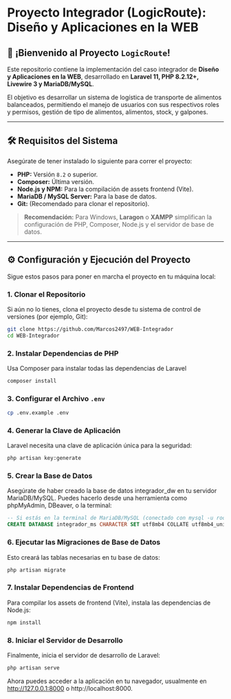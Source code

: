 # Proyecto Integrador (LogicRoute): Diseño y Aplicaciones en la WEB

## 🚀 ¡Bienvenido al Proyecto `LogicRoute`!

Este repositorio contiene la implementación del caso integrador de **Diseño y Aplicaciones en la WEB**, desarrollado en **Laravel 11, PHP 8.2.12+, Livewire 3 y MariaDB/MySQL**.

El objetivo es desarrollar un sistema de logística de transporte de alimentos balanceados, permitiendo el manejo de usuarios con sus respectivos roles y permisos, gestión de tipo de alimentos, alimentos, stock, y galpones.

---

## 🛠️ Requisitos del Sistema

Asegúrate de tener instalado lo siguiente para correr el proyecto:

- **PHP:** Versión `8.2` o superior.
- **Composer:** Última versión.
- **Node.js y NPM:** Para la compilación de assets frontend (Vite).
- **MariaDB / MySQL Server:** Para la base de datos.
- **Git:** (Recomendado para clonar el repositorio).

> **Recomendación:** Para Windows, **Laragon** o **XAMPP** simplifican la configuración de PHP, Composer, Node.js y el servidor de base de datos.

---
## ⚙️ Configuración y Ejecución del Proyecto

Sigue estos pasos para poner en marcha el proyecto en tu máquina local:

### 1. Clonar el Repositorio

Si aún no lo tienes, clona el proyecto desde tu sistema de control de versiones (por ejemplo, Git):

```bash
git clone https://github.com/Marcos2497/WEB-Integrador
cd WEB-Integrador
```

### 2. Instalar Dependencias de PHP
Usa Composer para instalar todas las dependencias de Laravel
```bash
composer install 
```

### 3. Configurar el Archivo `.env`
```bash
cp .env.example .env
```
### 4. Generar la Clave de Aplicación

Laravel necesita una clave de aplicación única para la seguridad:
```bash
php artisan key:generate
```

### 5. Crear la Base de Datos

Asegúrate de haber creado la base de datos integrador_dw en tu servidor MariaDB/MySQL. Puedes hacerlo desde una herramienta como phpMyAdmin, DBeaver, o la terminal:
```sql    
-- Si estás en la terminal de MariaDB/MySQL (conectado con mysql -u root -p)
CREATE DATABASE integrador_ms CHARACTER SET utf8mb4 COLLATE utf8mb4_unicode_ci;
```

### 6. Ejecutar las Migraciones de Base de Datos
Esto creará las tablas necesarias en tu base de datos:
```bash
php artisan migrate
``` 

### 7. Instalar Dependencias de Frontend

Para compilar los assets de frontend (Vite), instala las dependencias de Node.js:
```bash
npm install
```

### 8. Iniciar el Servidor de Desarrollo
Finalmente, inicia el servidor de desarrollo de Laravel:
```bash
php artisan serve
```

Ahora puedes acceder a la aplicación en tu navegador, usualmente en http://127.0.0.1:8000 o http://localhost:8000.

